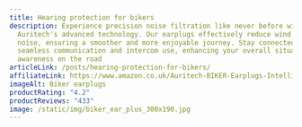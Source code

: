 ```yaml
---
title: Hearing protection for bikers
description: Experience precision noise filtration like never before with
  Auritech's advanced technology. Our earplugs effectively reduce wind and road
  noise, ensuring a smoother and more enjoyable journey. Stay connected with
  seamless communication and intercom use, enhancing your overall situational
  awareness on the road
articleLink: /posts/hearing-protection-for-bikers/
affiliateLink: https://www.amazon.co.uk/Auritech-BIKER-Earplugs-Intelligent-Motorcyclists/dp/B01FUFT0SW?maas=maas_adg_C21708103096B6C69FBB4BFB746EEE52_afap_abs&ref_=aa_maas&tag=maas
imageAlt: Biker earplugs
productRating: "4.2"
productReviews: "433"
image: /static/img/biker_ear_plus_300x190.jpg
---
```


